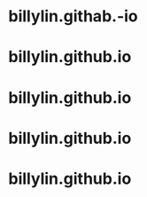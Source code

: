 # billylin.githab.-io
# billylin.github.io
# billylin.github.io
# billylin.github.io
# billylin.github.io
